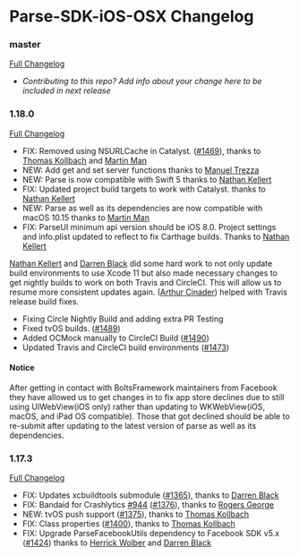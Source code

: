 # Parse-SDK-iOS-OSX Changelog

### master
[Full Changelog](https://github.com/parse-community/Parse-SDK-iOS-OSX/compare/1.18.0...master)
* _Contributing to this repo? Add info about your change here to be included in next release_

### 1.18.0
[Full Changelog](https://github.com/parse-community/Parse-SDK-iOS-OSX/compare/1.17.3...1.18.0)

- FIX: Removed using NSURLCache in Catalyst. ([#1469](https://github.com/parse-community/Parse-SDK-iOS-OSX/pull/1489)),  thanks to [Thomas Kollbach](https://github.com/toto) and [Martin Man](https://github.com/mman)
- NEW: Add get and set server functions thanks to [Manuel Trezza](https://github.com/mtrezza)
- NEW: Parse is now compatible with Swift 5 thanks to [Nathan Kellert](https://github.com/noobs2ninjas)
- FIX: Updated project build targets to work with Catalyst. thanks to [Nathan Kellert](https://github.com/noobs2ninjas)
- NEW: Parse as well as its dependencies are now compatible with macOS 10.15 thanks to [Martin Man](https://github.com/mman)
- FIX: ParseUI minimum api version should be iOS 8.0. Project settings and info.plist updated to reflect to fix Carthage builds. Thanks to [Nathan Kellert](https://github.com/noobs2ninjas)

[Nathan Kellert](https://github.com/noobs2ninjas) and [Darren Black](https://github.com/drdaz) did some hard work to not only update build environments to use Xcode 11 but also made necessary changes to get nightly builds to work on both Travis and CircleCI. This will allow us to resume more consistent updates again. ([Arthur Cinader](https://github.com/acinader)) helped with Travis release build fixes.

 - Fixing Circle Nightly Build and adding extra PR Testing
 - Fixed tvOS builds. ([#1489](https://github.com/parse-community/Parse-SDK-iOS-OSX/pull/1489))
 - Added OCMock manually to CircleCI Build ([#1490](https://github.com/parse-community/Parse-SDK-iOS-OSX/pull/1490))
 - Updated Travis and CircleCI build environments ([#1473](https://github.com/parse-community/Parse-SDK-iOS-OSX/pull/1473))
 
 #### Notice
 After getting in contact with BoltsFramework maintainers from Facebook they have allowed us to get changes in to fix app store declines due to still using UIWebView(iOS only) rather than updating to WKWebView(iOS, macOS, and iPad OS compatible). Those that got declined should be able to re-submit after updating to the latest version of parse as well as its dependencies. 


### 1.17.3
[Full Changelog](https://github.com/parse-community/Parse-SDK-iOS-OSX/compare/1.17.2...1.17.3)

- FIX: Updates xcbuildtools submodule ([#1365](https://github.com/parse-community/Parse-SDK-iOS-OSX/pull/1365)), thanks to [Darren Black](https://github.com/drdaz)
- FIX: Bandaid for Crashlytics [#944](https://github.com/parse-community/Parse-SDK-iOS-OSX/issues/944) ([#1376](https://github.com/parse-community/Parse-SDK-iOS-OSX/pull/1376)), thanks to [Rogers George](https://github.com/ceramicatheist)
- NEW: tvOS push support ([#1375](https://github.com/parse-community/Parse-SDK-iOS-OSX/pull/1375)), thanks to [Thomas Kollbach](https://github.com/toto)
- FIX: Class properties ([#1400](https://github.com/parse-community/Parse-SDK-iOS-OSX/pull/1400)), thanks to [Thomas Kollbach](https://github.com/toto)
- FIX: Upgrade ParseFacebookUtils dependency to Facebook SDK v5.x ([#1424](https://github.com/parse-community/Parse-SDK-iOS-OSX/pull/1424)) thanks to [Herrick Wolber](https://github.com/rico237) and [Darren Black](https://github.com/drdaz)
